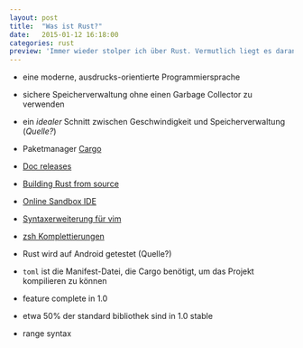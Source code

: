 ```yaml
---
layout: post
title:  "Was ist Rust?"
date:   2015-01-12 16:18:00
categories: rust
preview: 'Immer wieder stolper ich über Rust. Vermutlich liegt es daran, dass ich das <a href="https://developer.mozilla.org">MDN</a> als Hauptquelle zum Erweitern und Auffrischen meiner Web-Kenntnisse nutze. Doch was ist Rust? Ein Versuch der Erklärung.'
---
```


+ eine moderne, ausdrucks-orientierte Programmiersprache
+ sichere Speicherverwaltung ohne einen Garbage Collector zu verwenden
+ ein *idealer* Schnitt zwischen Geschwindigkeit und Speicherverwaltung (*Quelle?*)

+ Paketmanager [Cargo](https://crates.io/)
+ [Doc releases](https://github.com/rust-lang/rust/wiki/Doc-releases)
+  [Building Rust from source](https://github.com/rust-lang/rust#building-from-source)
+  [Online Sandbox IDE](http://play.rust-lang.org/)
+  [Syntaxerweiterung für vim](https://github.com/rust-lang/rust/blob/master/src/etc/vim/syntax/rust.vim)
+ [zsh Komplettierungen](https://github.com/rust-lang/rust/blob/master/src/etc/zsh/_rust)

+ Rust wird auf Android getestet (Quelle?)

+ `toml` ist die Manifest-Datei, die Cargo benötigt, um das Projekt kompilieren zu können

+ feature complete in 1.0
+ etwa 50% der standard bibliothek sind in 1.0 stable

+ range syntax
